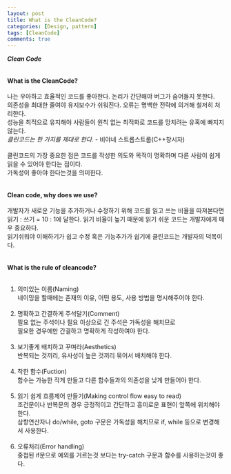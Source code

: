 ```yaml
---
layout: post
title: What is the CleanCode?
categories: [Design, pattern]
tags: [CleanCode]
comments: true
---
```


***Clean Code***
<br /><br /><br />
**What is the CleanCode?**
<br /><br />
나는 우아하고 효율적인 코드를 좋아한다. 논리가 간단해야 버그가 숨어들지 못한다.<br />
의존성을 최대한 줄여야 유지보수가 쉬워진다. 오류는 명백한 전략에 의거해 철저히 처리한다.<br />
성능을 최적으로 유지해야 사람들이 원칙 없는 최적화로 코드를 망치려는 유혹에 빠지지 않는다.<br />
*클린코드는 한 가지를 제대로 한다.* - 비야네 스트롭스트룹(C++창시자)
<br /><br />
클린코드의 가장 중요한 점은 코드를 작성한 의도와 목적이 명확하며 다른 사람이 쉽게 읽을 수 있어야
한다는 점이다. <br />가독성이 좋아야 한다는것을 의미한다.
<br /><br /><br />
**Clean code, why does we use?**
<br /><br />
개발자가 새로운 기능을 추가하거나 수정하기 위해 코드를 읽고 쓰는 비율을 따져본다면<br />
읽기 : 쓰기 = 10 : 1에 달한다. 읽기 비율이 높기 때문에 읽기 쉬운 코드는 개발자에게 매우 중요하다.<br />
읽기쉬워야 이해하기가 쉽고 수정 혹은 기능추가가 쉽기에 클린코드는 개발자의 덕목이다.
<br /><br /><br />
**What is the rule of cleancode?**
<br /><br />
1. 의미있는 이름(Naming)<br />
네이밍을 할때에는 존재의 이유, 어떤 용도, 사용 방법을 명시해주어야 한다.
<br /><br />
2. 명확하고 간결하게 주석달기(Comment)<br />
필요 없는 주석이나 필요 이상으로 긴 주석은 가독성을 해치므로<br /> 
필요한 경우에만 간결하고 명확하게 작성하여야 한다.
<br /><br />
3. 보기좋게 배치하고 꾸며라(Aesthetics)<br />
반복되는 것끼리, 유사성이 높은 것끼리 묶어서 배치해야 한다.
<br /><br />
4. 착한 함수(Fuction)<br />
함수는 가능한 작게 만들고 다른 함수들과의 의존성을 낮게 만들어야 한다.
<br /><br />
5. 읽기 쉽게 흐름제어 만들기(Making control flow easy to read)<br />
조건문이나 반복문의 경우 긍정적이고 간단하고 흥미로운 표현이 앞쪽에 위치해야 한다.<br />
삼항연산자나 do/while, goto 구문은 가독성을 해치므로 if, while 등으로 변경해서 사용한다.
<br /><br />
6. 오류처리(Error handling)<br />
중첩된 if문으로 예외를 거르는것 보다는 try-catch 구문과 함수를 사용하는것이 좋다.
